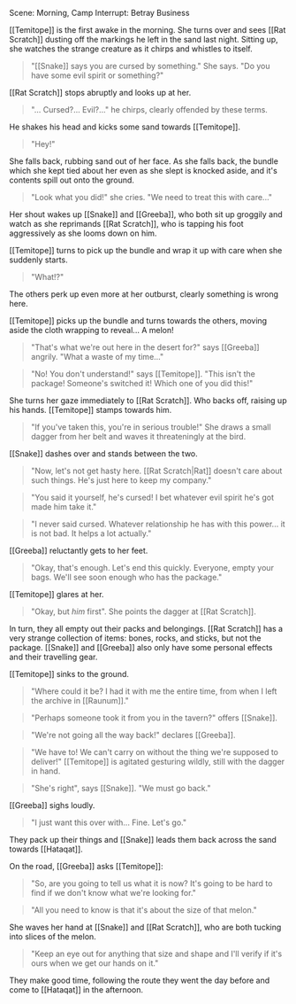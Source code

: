Scene: Morning, Camp
Interrupt: Betray Business

[[Temitope]] is the first awake in the morning. She turns over and sees [[Rat Scratch]] dusting off the markings he left in the sand last night. Sitting up, she watches the strange creature as it chirps and whistles to itself.

> "[[Snake]] says you are cursed by something." She says. "Do you have some evil spirit or something?"

[[Rat Scratch]] stops abruptly and looks up at her.

> "... Cursed?... Evil?..." he chirps, clearly offended by these terms.

He shakes his head and kicks some sand towards [[Temitope]].

> "Hey!"

She falls back, rubbing sand out of her face. As she falls back, the bundle which she kept tied about her even as she slept is knocked aside, and it's contents spill out onto the ground.

> "Look what you did!" she cries. "We need to treat this with care..."

Her shout wakes up [[Snake]] and [[Greeba]], who both sit up groggily and watch as she reprimands [[Rat Scratch]], who is tapping his foot aggressively as she looms down on him.

[[Temitope]] turns to pick up the bundle and wrap it up with care when she suddenly starts.

> "What!?"

The others perk up even more at her outburst, clearly something is wrong here.

[[Temitope]] picks up the bundle and turns towards the others, moving aside the cloth wrapping to reveal... A melon!

> "That's what we're out here in the desert for?" says [[Greeba]] angrily. "What a waste of my time..."

> "No! You don't understand!" says [[Temitope]].  "This isn't the package! Someone's switched it! Which one of you did this!"

She turns her gaze immediately to [[Rat Scratch]]. Who backs off, raising up his hands. [[Temitope]] stamps towards him.

> "If you've taken this, you're in serious trouble!" She draws a small dagger from her belt and waves it threateningly at the bird.

[[Snake]] dashes over and stands between the two.

> "Now, let's not get hasty here. [[Rat Scratch|Rat]] doesn't care about such things. He's just here to keep my company."

> "You said it yourself, he's cursed! I bet whatever evil spirit he's got made him take it."

> "I never said cursed. Whatever relationship he has with this power... it is not bad. It helps a lot actually."

[[Greeba]] reluctantly gets to her feet.

> "Okay, that's enough. Let's end this quickly. Everyone, empty your bags. We'll see soon enough who has the package."

[[Temitope]] glares at her.

> "Okay, but *him* first". She points the dagger at [[Rat Scratch]].

In turn, they all empty out their packs and belongings. [[Rat Scratch]] has a very strange collection of items: bones, rocks, and sticks, but not the package.
[[Snake]] and [[Greeba]] also only have some personal effects and their travelling gear.

[[Temitope]] sinks to the ground.

> "Where could it be? I had it with me the entire time, from when I left the archive in [[Raunum]]."

> "Perhaps someone took it from you in the tavern?" offers [[Snake]].

> "We're not going all the way back!" declares [[Greeba]].

> "We have to! We can't carry on without the thing we're supposed to deliver!" [[Temitope]] is agitated gesturing wildly, still with the dagger in hand.

> "She's right", says [[Snake]]. "We must go back."

[[Greeba]] sighs loudly.

> "I just want this over with... Fine. Let's go."

They pack up their things and [[Snake]] leads them back across the sand towards [[Hataqat]].

On the road, [[Greeba]] asks [[Temitope]]:

> "So, are you going to tell us what it is now? It's going to be hard to find if we don't know what we're looking for."

> "All you need to know is that it's about the size of that melon."

She waves her hand at [[Snake]] and [[Rat Scratch]], who are both tucking into slices of the melon.

> "Keep an eye out for anything that size and shape and I'll verify if it's ours when we get our hands on it."

They make good time, following the route they went the day before and come to [[Hataqat]] in the afternoon.